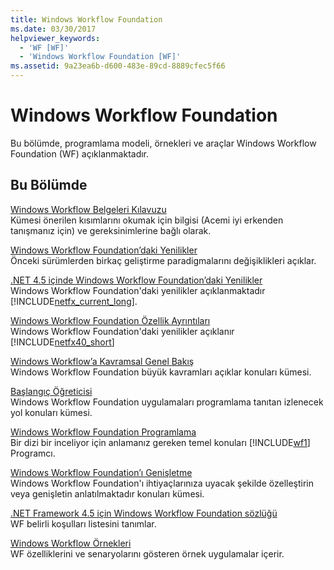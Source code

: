 ```yaml
---
title: Windows Workflow Foundation
ms.date: 03/30/2017
helpviewer_keywords:
  - 'WF [WF]'
  - 'Windows Workflow Foundation [WF]'
ms.assetid: 9a23ea6b-d600-483e-89cd-8889cfec5f66
---
```

# <a name="windows-workflow-foundation"></a>Windows Workflow Foundation
Bu bölümde, programlama modeli, örnekleri ve araçlar Windows Workflow Foundation (WF) açıklanmaktadır.  
  
## <a name="in-this-section"></a>Bu Bölümde  
 [Windows Workflow Belgeleri Kılavuzu](guide-to-the-documentation.md)  
 Kümesi önerilen kısımlarını okumak için bilgisi (Acemi iyi erkenden tanışmanız için) ve gereksinimlerine bağlı olarak.  
  
 [Windows Workflow Foundation’daki Yenilikler](whats-new.md)  
 Önceki sürümlerden birkaç geliştirme paradigmalarını değişiklikleri açıklar.  
  
 [.NET 4.5 içinde Windows Workflow Foundation’daki Yenilikler](whats-new-in-wf-in-dotnet.md)  
 Windows Workflow Foundation'daki yenilikler açıklanmaktadır [!INCLUDE[netfx_current_long](../../../includes/netfx-current-long-md.md)].  
  
 [Windows Workflow Foundation Özellik Ayrıntıları](feature-specifics.md)  
 Windows Workflow Foundation'daki yenilikler açıklanır  [!INCLUDE[netfx40_short](../../../includes/netfx40-short-md.md)]  
  
 [Windows Workflow’a Kavramsal Genel Bakış](conceptual-overview.md)  
 Windows Workflow Foundation büyük kavramları açıklar konuları kümesi.  
  
 [Başlangıç Öğreticisi](getting-started-tutorial.md)  
 Windows Workflow Foundation uygulamaları programlama tanıtan izlenecek yol konuları kümesi.  
  
 [Windows Workflow Foundation Programlama](programming.md)  
 Bir dizi bir inceliyor için anlamanız gereken temel konuları [!INCLUDE[wf1](../../../includes/wf1-md.md)] Programcı.  
  
 [Windows Workflow Foundation’ı Genişletme](extend.md)  
 Windows Workflow Foundation'ı ihtiyaçlarınıza uyacak şekilde özelleştirin veya genişletin anlatılmaktadır konuları kümesi.  
  
 [.NET Framework 4.5 için Windows Workflow Foundation sözlüğü](glossary.md)  
 WF belirli koşulları listesini tanımlar.  
  
 [Windows Workflow Örnekleri](./samples/index.md)  
 WF özelliklerini ve senaryolarını gösteren örnek uygulamalar içerir.
